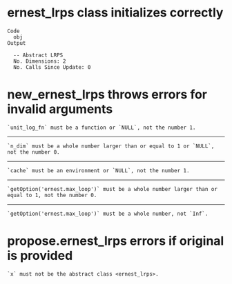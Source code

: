 # ernest_lrps class initializes correctly

    Code
      obj
    Output
      
      -- Abstract LRPS 
      No. Dimensions: 2
      No. Calls Since Update: 0

# new_ernest_lrps throws errors for invalid arguments

    `unit_log_fn` must be a function or `NULL`, not the number 1.

---

    `n_dim` must be a whole number larger than or equal to 1 or `NULL`, not the number 0.

---

    `cache` must be an environment or `NULL`, not the number 1.

---

    `getOption('ernest.max_loop')` must be a whole number larger than or equal to 1, not the number 0.

---

    `getOption('ernest.max_loop')` must be a whole number, not `Inf`.

# propose.ernest_lrps errors if original is provided

    `x` must not be the abstract class <ernest_lrps>.

